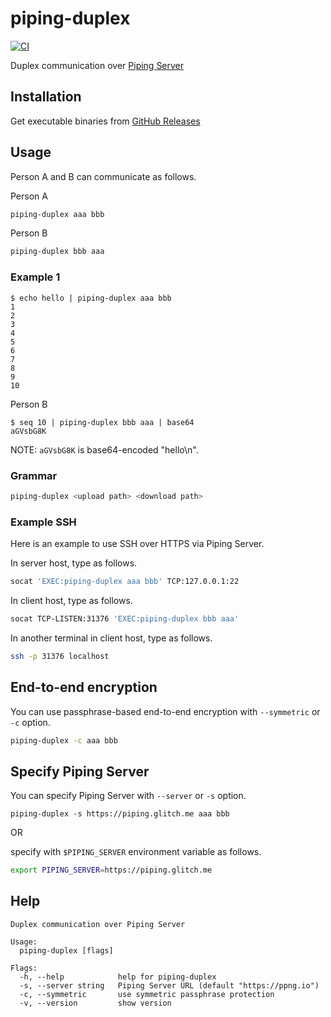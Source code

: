 # piping-duplex
[![CI](https://github.com/nwtgck/go-piping-duplex/actions/workflows/ci.yml/badge.svg)](https://github.com/nwtgck/go-piping-duplex/actions/workflows/ci.yml) 

Duplex communication over [Piping Server](https://github.com/nwtgck/piping-server)

## Installation

Get executable binaries from [GitHub Releases](https://github.com/nwtgck/go-piping-duplex/releases)

## Usage

Person A and B can communicate as follows.

Person A
```bash
piping-duplex aaa bbb
```

Person B
```bash
piping-duplex bbb aaa
```

### Example 1

```console
$ echo hello | piping-duplex aaa bbb
1
2
3
4
5
6
7
8
9
10
```

Person B
```console
$ seq 10 | piping-duplex bbb aaa | base64
aGVsbG8K
```

NOTE: `aGVsbG8K` is base64-encoded "hello\n".

### Grammar

```bash
piping-duplex <upload path> <download path>
```

### Example SSH

Here is an example to use SSH over HTTPS via Piping Server.

In server host, type as follows.
```bash
socat 'EXEC:piping-duplex aaa bbb' TCP:127.0.0.1:22
```

In client host, type as follows.
```bash
socat TCP-LISTEN:31376 'EXEC:piping-duplex bbb aaa'
````

In another terminal in client host, type as follows.

```bash
ssh -p 31376 localhost
```

## End-to-end encryption

You can use passphrase-based end-to-end encryption with `--symmetric` or `-c` option.

```bash
piping-duplex -c aaa bbb
```

## Specify Piping Server

You can specify Piping Server with `--server` or `-s` option.

```
piping-duplex -s https://piping.glitch.me aaa bbb
```

OR

specify with `$PIPING_SERVER` environment variable as follows.

```bash
export PIPING_SERVER=https://piping.glitch.me
```

## Help

```
Duplex communication over Piping Server

Usage:
  piping-duplex [flags]

Flags:
  -h, --help            help for piping-duplex
  -s, --server string   Piping Server URL (default "https://ppng.io")
  -c, --symmetric       use symmetric passphrase protection
  -v, --version         show version
```
